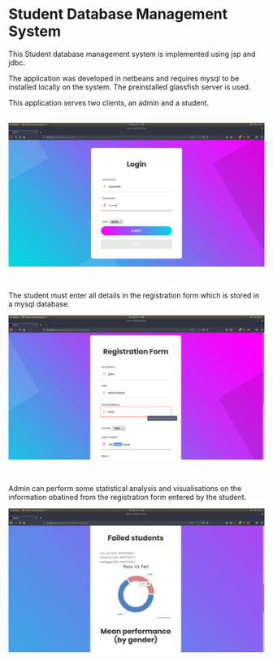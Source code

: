 # Student Database Management System
This Student database management system is implemented using jsp and jdbc.

The application was developed in netbeans and requires mysql to be installed locally on the system. The preinstalled glassfish server is used.

This application serves two clients, an admin and a student.
<br />
<br />

![](images/image1.png)


<br />

The student must enter all details in the registration form which is stored in a mysql database.
<br />

![](images/image3.png)


<br />

Admin can perform some statistical analysis and visualisations on the information obatined from the registration form entered by the student.
<br />

![](images/image2.png)
